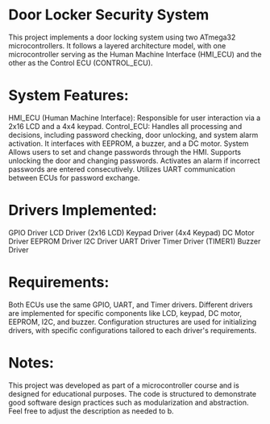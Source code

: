 # Door Locker Security System

This project implements a door locking system using two ATmega32 microcontrollers. It follows a layered architecture model, with one microcontroller serving as the Human Machine Interface (HMI_ECU) and the other as the Control ECU (CONTROL_ECU).
# System Features:
HMI_ECU (Human Machine Interface): Responsible for user interaction via a 2x16 LCD and a 4x4 keypad.
Control_ECU: Handles all processing and decisions, including password checking, door unlocking, and system alarm activation. It interfaces with EEPROM, a buzzer, and a DC motor.
System Allows users to set and change passwords through the HMI.
Supports unlocking the door and changing passwords.
Activates an alarm if incorrect passwords are entered consecutively.
Utilizes UART communication between ECUs for password exchange.
# Drivers Implemented:
GPIO Driver
LCD Driver (2x16 LCD)
Keypad Driver (4x4 Keypad)
DC Motor Driver
EEPROM Driver
I2C Driver
UART Driver
Timer Driver (TIMER1)
Buzzer Driver
# Requirements:
Both ECUs use the same GPIO, UART, and Timer drivers.
Different drivers are implemented for specific components like LCD, keypad, DC motor, EEPROM, I2C, and buzzer.
Configuration structures are used for initializing drivers, with specific configurations tailored to each driver's requirements.
# Notes:
This project was developed as part of a microcontroller course and is designed for educational purposes.
The code is structured to demonstrate good software design practices such as modularization and abstraction.
Feel free to adjust the description as needed to b.

